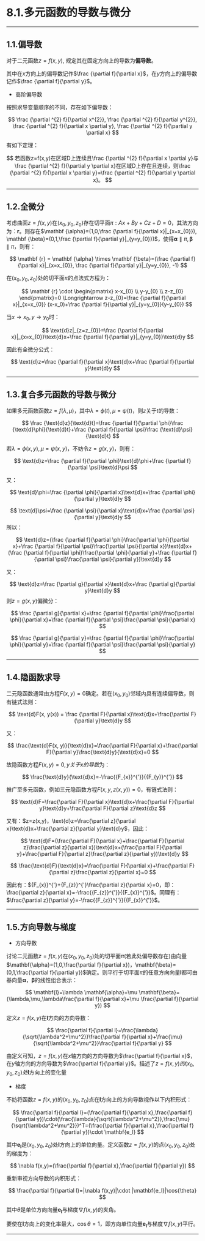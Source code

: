 # **8.1.多元函数的导数与微分**

---

## **1.1.偏导数**

对于二元函数$z=f(x,y)$, 规定其在固定方向上的导数为**偏导数**。

其中在$x$方向上的偏导数记作$\frac {\partial f}{\partial x}$，在$y$方向上的偏导数记作$\frac {\partial f}{\partial y}$。

-  高阶偏导数

按照求导变量顺序的不同，存在如下偏导数：

$$
\frac {\partial ^{2} f}{\partial x^{2}}, \frac {\partial ^{2} f}{\partial y^{2}}, \frac {\partial ^{2} f}{\partial x \partial y}, \frac {\partial ^{2} f}{\partial y \partial x}
$$

有如下定理：

$$
若函数z=f(x,y)在区域D上连续且\frac {\partial ^{2} f}{\partial x \partial y}与\frac {\partial ^{2} f}{\partial y \partial x}在区域D上存在且连续，则\frac {\partial ^{2} f}{\partial x \partial y}=\frac {\partial ^{2} f}{\partial y \partial x}。
$$

---

## **1.2.全微分**

考虑曲面$z=f(x,y)$在$(x_{0}, y_{0}, z_{0})$存在切平面$\pi :Ax+By+Cz+D=0$，其法方向为：$\mathbf {r}$。则存在$\mathbf {\alpha}=(1,0,\frac {\partial f}{\partial x}|_{x=x_{0}}), \mathbf {\beta}=(0,1,\frac {\partial f}{\partial y}|_{y=y_{0}})$，使得$\mathbf {\alpha} \parallel \pi, \mathbf {\beta} \parallel \pi$，则有：

$$
\mathbf {r} = \mathbf {\alpha} \times \mathbf {\beta}=(\frac {\partial f}{\partial x}|_{x=x_{0}}, \frac {\partial f}{\partial y}|_{y=y_{0}}, -1)
$$

在$(x_{0}, y_{0}, z_{0})$处的切平面$\pi$的点法式方程为：

$$
\mathbf {r} \cdot
\begin{pmatrix}
x-x_{0} \\
y-y_{0} \\
z-z_{0}
\end{pmatrix}=0 \Longrightarrow z-z_{0}=\frac {\partial f}{\partial x}|_{x=x_{0}} (x-x_0)+\frac {\partial f}{\partial y}|_{y=y_{0}}(y-y_{0})
$$

当$x \to x_{0}, y \to y_{0}$时：

$$
\text{d}z|_{z=z_{0}}=\frac {\partial f}{\partial x}|_{x=x_{0}}\text{d}x+\frac {\partial f}{\partial y}|_{y=y_{0}}\text{d}y
$$

因此有全微分公式：

$$
\text{d}z=\frac {\partial f}{\partial x}\text{d}x+\frac {\partial f}{\partial y}\text{d}y
$$

---

## **1.3.复合多元函数的导数与微分**

如果多元函数函数$z=f(\lambda , \mu)$，其中$\lambda=\phi(t), \mu=\psi(t)$，则$z$关于$t$的导数：

$$
\frac {\text{d}z}{\text{d}t}=\frac {\partial f}{\partial \phi}\frac {\text{d}\phi}{\text{d}t}+\frac {\partial f}{\partial \psi}\frac {\text{d}\psi}{\text{d}t}
$$

若$\lambda=\phi(x, y), \mu=\psi(x, y)$，不妨令$z=g(x, y)$，则有：

$$
\text{d}z=\frac {\partial f}{\partial \phi}\text{d}\phi+\frac {\partial f}{\partial \psi}\text{d}\psi
$$

又：

$$
\text{d}\phi=\frac {\partial \phi}{\partial x}\text{d}x+\frac {\partial \phi}{\partial y}\text{d}y
$$

$$
\text{d}\psi=\frac {\partial \psi}{\partial x}\text{d}x+\frac {\partial \psi}{\partial y}\text{d}y
$$
所以：

$$
\text{d}z=(\frac {\partial f}{\partial \phi}\frac{\partial \phi}{\partial x}+\frac {\partial f}{\partial \psi}\frac{\partial \psi}{\partial x})\text{d}x+(\frac {\partial f}{\partial \phi}\frac{\partial \phi}{\partial y}+\frac {\partial f}{\partial \psi}\frac{\partial \psi}{\partial y})\text{d}y
$$

又：

$$
\text{d}z=\frac {\partial g}{\partial x}\text{d}x+\frac {\partial g}{\partial y}\text{d}y
$$
则$z=g(x, y)$偏微分：

$$
\frac {\partial g}{\partial x}=\frac {\partial f}{\partial \phi}\frac{\partial \phi}{\partial x}+\frac {\partial f}{\partial \psi}\frac{\partial \psi}{\partial x}
$$

$$
\frac {\partial g}{\partial y}=\frac {\partial f}{\partial \phi}\frac{\partial \phi}{\partial y}+\frac {\partial f}{\partial \psi}\frac{\partial \psi}{\partial y}
$$

---


## **1.4.隐函数求导**

二元隐函数通常由方程$F(x, y)=0$确定。若在$(x_{0}, y_{0})$邻域内具有连续偏导数，则有链式法则：

$$
\text{d}F(x, y(x)) = \frac {\partial F}{\partial x}\text{d}x+\frac{\partial F}{\partial y}\text{d}y
$$

又：

$$
\frac{\text{d}F(x, y)}{\text{d}x}=\frac{\partial F}{\partial x}+\frac{\partial F}{\partial y}\frac{\text{d}y}{\text{d}x}=0
$$

故隐函数方程$F(x, y)=0, y关于x的导数$为：

$$
\frac{\text{d}y}{\text{d}x}=-\frac{{F_{x}}^{'}}{{F_{y}}^{'}}
$$

推广至多元函数，例如三元隐函数方程$F(x, y, z(x, y))=0$，有链式法则：

$$
\text{d}F=\frac{\partial F}{\partial x}\text{d}x+\frac{\partial F}{\partial y}\text{d}y+\frac{\partial F}{\partial z}\text{d}z
$$

又有：$z=z(x,y)，\text{d}z=\frac{\partial z}{\partial x}\text{d}x+\frac{\partial z}{\partial y}\text{d}y$，因此：

$$
\text{d}F=(\frac{\partial F}{\partial x}+\frac{\partial F}{\partial z}\frac{\partial z}{\partial x})\text{d}x+(\frac{\partial F}{\partial y}+\frac{\partial F}{\partial z}\frac{\partial z}{\partial y})\text{d}y
$$

$$
\frac{\text{d}F}{\text{d}x}=\frac{\partial F}{\partial x}+\frac{\partial F}{\partial z}\frac{\partial z}{\partial x}=0
$$

因此有：${F_{x}}^{'}+{F_{z}}^{'}\frac{\partial z}{\partial x}=0，即：\frac{\partial z}{\partial x}=-\frac{{F_{z}}^{'}}{{F_{x}}^{'}}$。同理有：$\frac{\partial z}{\partial y}=-\frac{{F_{z}}^{'}}{{F_{x}}^{'}}$。

---

## **1.5.方向导数与梯度**

- 方向导数

讨论二元函数$z=f(x,y)$在$(x_0,y_0,z_0)$处的切平面$\pi$(若此处偏导数存在)由向量$\mathbf{\alpha}=(1,0,\frac{\partial f}{\partial x})，\mathbf{\beta}=(0,1,\frac{\partial f}{\partial y})$确定。则平行于切平面$\pi$的任意方向向量$\mathbf {l}$都可由基向量$\mathbf {\alpha}，\mathbf {\beta}$的线性组合表示：

$$
\mathbf{l}=\lambda \mathbf{\alpha}+\mu \mathbf{\beta}=(\lambda,\mu,\lambda\frac{\partial f}{\partial x}+\mu \frac{\partial f}{\partial y})
$$

定义$z=f(x,y)$在$\mathbf{l}$方向的方向导数：

$$
\frac{\partial f}{\partial l}=\frac{\lambda}{\sqrt{\lambda^2+\mu^2}}\frac{\partial f}{\partial x}+\frac{\mu}{\sqrt{\lambda^2+\mu^2}}\frac{\partial f}{\partial y}
$$

由定义可知，$z=f(x,y)$在$x$轴方向的方向导数为$\frac{\partial f}{\partial x}$，在$y$轴方向的方向导数为$\frac{\partial f}{\partial y}$。描述了$z=f(x,y)的(x_0,y_0,z_0)处\mathbf{l}$方向上的变化量


- 梯度

不妨将函数$z=f(x,y)$的$(x_0,y_0,z_0)$点在$\mathbf{l}$方向上的方向导数视作以下内积形式：

$$
\frac{\partial f}{\partial l}=(\frac{\partial f}{\partial x},\frac{\partial f}{\partial y})\cdot(\frac{\lambda}{\sqrt{\lambda^2+\mu^2}},\frac{\mu}{\sqrt{\lambda^2+\mu^2}})^T=(\frac{\partial f}{\partial x},\frac{\partial f}{\partial y})\cdot \mathbf{e_l}
$$

其中$\mathbf{e_l}$是$(x_0,y_0,z_0)$处$\mathbf{l}$方向上的单位向量。定义函数$z=f(x,y)$的点$(x_0,y_0,z_0)$处的梯度为：

$$
\nabla f(x,y)=(\frac{\partial f}{\partial x},\frac{\partial f}{\partial y})
$$

重新审视方向导数的内积形式：

$$
\frac{\partial f}{\partial l}=|\nabla f(x,y)|\cdot |\mathbf{e_l}|\cos{\theta}
$$

其中$\theta$是单位方向向量$\mathbf{e_l}$与梯度$\nabla f(x,y)$的夹角。

要使在$\mathbf{l}$方向上的变化率最大，$\cos{\theta}=1$，即方向单位向量$\mathbf{e_l}$与梯度$\nabla f(x,y)$平行。

---